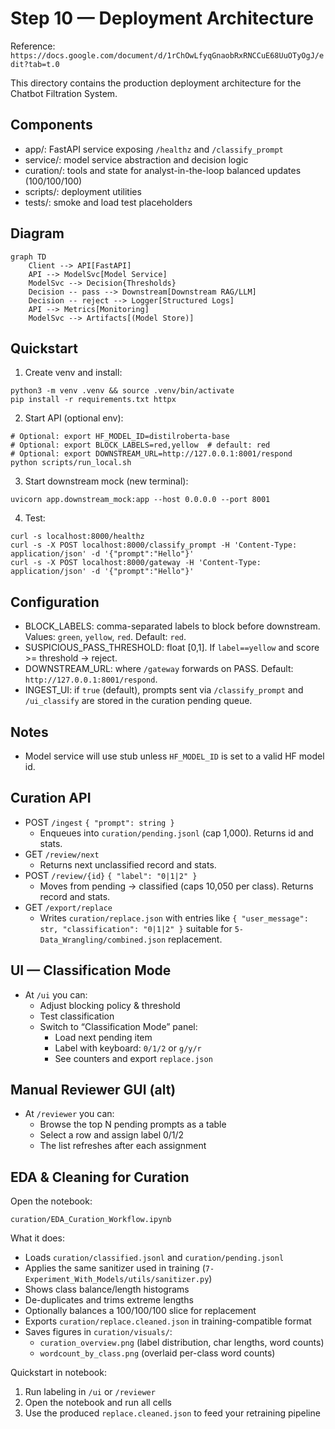 # Step 10 — Deployment Architecture

Reference: `https://docs.google.com/document/d/1rChOwLfyqGnaobRxRNCCuE68UuOTyOgJ/edit?tab=t.0`

This directory contains the production deployment architecture for the Chatbot Filtration System.

## Components
- app/: FastAPI service exposing `/healthz` and `/classify_prompt`
- service/: model service abstraction and decision logic
- curation/: tools and state for analyst-in-the-loop balanced updates (100/100/100)
- scripts/: deployment utilities
- tests/: smoke and load test placeholders

## Diagram
```mermaid
graph TD
    Client --> API[FastAPI]
    API --> ModelSvc[Model Service]
    ModelSvc --> Decision{Thresholds}
    Decision -- pass --> Downstream[Downstream RAG/LLM]
    Decision -- reject --> Logger[Structured Logs]
    API --> Metrics[Monitoring]
    ModelSvc --> Artifacts[(Model Store)]
```

## Quickstart
1) Create venv and install:
```
python3 -m venv .venv && source .venv/bin/activate
pip install -r requirements.txt httpx
```
2) Start API (optional env):
```
# Optional: export HF_MODEL_ID=distilroberta-base
# Optional: export BLOCK_LABELS=red,yellow  # default: red
# Optional: export DOWNSTREAM_URL=http://127.0.0.1:8001/respond
python scripts/run_local.sh
```
3) Start downstream mock (new terminal):
```
uvicorn app.downstream_mock:app --host 0.0.0.0 --port 8001
```
4) Test:
```
curl -s localhost:8000/healthz
curl -s -X POST localhost:8000/classify_prompt -H 'Content-Type: application/json' -d '{"prompt":"Hello"}'
curl -s -X POST localhost:8000/gateway -H 'Content-Type: application/json' -d '{"prompt":"Hello"}'
```

## Configuration
- BLOCK_LABELS: comma-separated labels to block before downstream. Values: `green`, `yellow`, `red`. Default: `red`.
- SUSPICIOUS_PASS_THRESHOLD: float [0,1]. If `label==yellow` and score >= threshold → reject.
- DOWNSTREAM_URL: where `/gateway` forwards on PASS. Default: `http://127.0.0.1:8001/respond`.
- INGEST_UI: if `true` (default), prompts sent via `/classify_prompt` and `/ui_classify` are stored in the curation pending queue.

## Notes
- Model service will use stub unless `HF_MODEL_ID` is set to a valid HF model id.

## Curation API
- POST `/ingest` `{ "prompt": string }`
  - Enqueues into `curation/pending.jsonl` (cap 1,000). Returns id and stats.
- GET `/review/next`
  - Returns next unclassified record and stats.
- POST `/review/{id}` `{ "label": "0|1|2" }`
  - Moves from pending → classified (caps 10,050 per class). Returns record and stats.
- GET `/export/replace`
  - Writes `curation/replace.json` with entries like `{ "user_message": str, "classification": "0|1|2" }` suitable for `5-Data_Wrangling/combined.json` replacement.

## UI — Classification Mode
- At `/ui` you can:
  - Adjust blocking policy & threshold
  - Test classification
  - Switch to “Classification Mode” panel:
    - Load next pending item
    - Label with keyboard: `0/1/2` or `g/y/r`
    - See counters and export `replace.json`

## Manual Reviewer GUI (alt)
- At `/reviewer` you can:
  - Browse the top N pending prompts as a table
  - Select a row and assign label 0/1/2
  - The list refreshes after each assignment

## EDA & Cleaning for Curation
Open the notebook:

`curation/EDA_Curation_Workflow.ipynb`

What it does:
- Loads `curation/classified.jsonl` and `curation/pending.jsonl`
- Applies the same sanitizer used in training (`7-Experiment_With_Models/utils/sanitizer.py`)
- Shows class balance/length histograms
- De-duplicates and trims extreme lengths
- Optionally balances a 100/100/100 slice for replacement
- Exports `curation/replace.cleaned.json` in training-compatible format
- Saves figures in `curation/visuals/`:
  - `curation_overview.png` (label distribution, char lengths, word counts)
  - `wordcount_by_class.png` (overlaid per-class word counts)

Quickstart in notebook:
1) Run labeling in `/ui` or `/reviewer`
2) Open the notebook and run all cells
3) Use the produced `replace.cleaned.json` to feed your retraining pipeline
